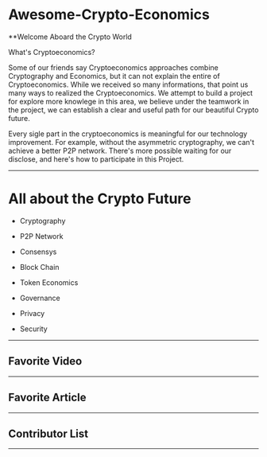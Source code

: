 # Awesome-Crypto-Economics


**Welcome Aboard the Crypto World

What's Cryptoeconomics?

Some of our friends say Cryptoeconomics approaches combine Cryptography and Economics, but it can not explain the entire of Cryptoeconomics. While we received so many informations, that point us many ways to realized the Cryptoeconomics. We attempt to build a project for explore more knowlege in this area, we believe under the teamwork in the project, we can establish a clear and useful path for our beautiful Crypto future.

Every sigle part in the cryptoeconomics is meaningful for our technology improvement. For example, without the asymmetric cryptography, we can't achieve a better P2P network. There's more possible waiting for our disclose, and here's how to participate in this Project.

--- 

# All about the Crypto Future

- Cryptography
 
- P2P Network
   
- Consensys
  
- Block Chain
  
- Token Economics
  
- Governance
  
- Privacy

- Security



--- 

## Favorite Video



--- 

## Favorite Article



--- 

## Contributor List



--- 






